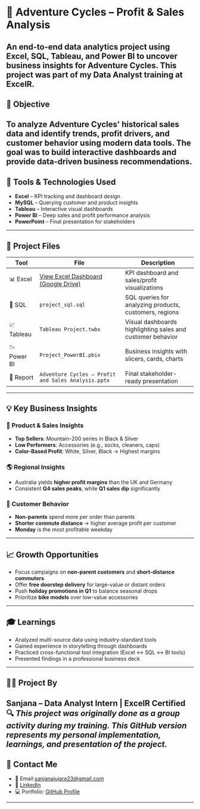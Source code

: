 # 🚴 Adventure Cycles – Profit & Sales Analysis

An end-to-end data analytics project using Excel, SQL, Tableau, and Power BI to uncover business insights for Adventure Cycles. This project was part of my Data Analyst training at ExcelR.
---
## 📌 Objective

To analyze Adventure Cycles' historical sales data and identify trends, profit drivers, and customer behavior using modern data tools. The goal was to build interactive dashboards and provide data-driven business recommendations.
---

## 🧰 Tools & Technologies Used

- **Excel** – KPI tracking and dashboard design  
- **MySQL** – Querying customer and product insights  
- **Tableau** – Interactive visual dashboards  
- **Power BI** – Deep sales and profit performance analysis  
- **PowerPoint** – Final presentation for stakeholders
---

## 📂 Project Files

| Tool        | File                                             | Description |
|-------------|--------------------------------------------------|-------------|
| 📊 Excel     | [View Excel Dashboard (Google Drive)](https://drive.google.com/file/d/1yeH4GJM9th2yXH8MHlO32c4eIb9rKQT_/view?usp=sharing) | KPI dashboard and sales/profit visualizations |
| 🧾 SQL       | `project_sql.sql`                                | SQL queries for analyzing products, customers, regions |
| 📈 Tableau   | `Tableau Project.twbx`                           | Visual dashboards highlighting sales and customer behavior |
| 📉 Power BI  | `Project_PowerBI.pbix`                           | Business insights with slicers, cards, charts |
| 📝 Report    | `Adventure Cycles – Profit and Sales Analysis.pptx` | Final stakeholder-ready presentation |
---

## 💡 Key Business Insights

### 🎯 Product & Sales Insights
- **Top Sellers**: Mountain-200 series in Black & Silver
- **Low Performers**: Accessories (e.g., socks, cleaners, caps)
- **Color-Based Profit**: White, Silver, Black → Highest margins

### 🌎 Regional Insights
- Australia yields **higher profit margins** than the UK and Germany
- Consistent **Q4 sales peaks**, while **Q1 sales dip** significantly

### 👤 Customer Behavior
- **Non-parents** spend more per order than parents
- **Shorter commute distance** → higher average profit per customer
- **Monday** is the most profitable weekday
---

## 📈 Growth Opportunities

- Focus campaigns on **non-parent customers** and **short-distance commuters**
- Offer **free doorstep delivery** for large-value or distant orders
- Push **holiday promotions in Q1** to balance seasonal drops
- Prioritize **bike models** over low-value accessories
---

## 🎓 Learnings

- Analyzed multi-source data using industry-standard tools  
- Gained experience in storytelling through dashboards  
- Practiced cross-functional tool integration (Excel ↔ SQL ↔ BI tools)  
- Presented findings in a professional business deck  
---

## 🙋‍♀️ Project By

**Sanjana** – Data Analyst Intern | ExcelR Certified 
🔍 *This project was originally done as a group activity during my training. This GitHub version represents my personal implementation, learnings, and presentation of the project.*
---

## 🔗 Contact Me

- 📧 Email:sanjanajujare23@gmail.com
- 💼 [LinkedIn](www.linkedin.com/in/sanjana-jujare-813249240)  
- 💻 Portfolio: [GitHub Profile](https://github.com/SanjanaJujare)

---
